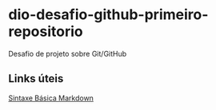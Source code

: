 # dio-desafio-github-primeiro-repositorio
Desafio de projeto sobre Git/GitHub

## Links úteis
[Sintaxe Básica Markdown](https://www.markdownguide.org/)
